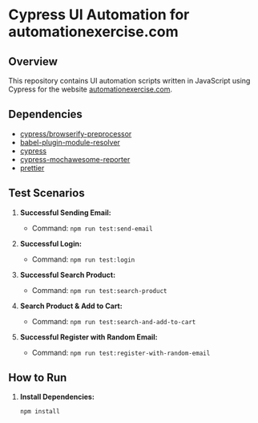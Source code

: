 # Cypress UI Automation for automationexercise.com

## Overview

This repository contains UI automation scripts written in JavaScript using Cypress for the website [automationexercise.com](https://automationexercise.com).

## Dependencies

- [cypress/browserify-preprocessor](https://www.npmjs.com/package/cypress/browserify-preprocessor)
- [babel-plugin-module-resolver](https://www.npmjs.com/package/babel-plugin-module-resolver)
- [cypress](https://www.npmjs.com/package/cypress)
- [cypress-mochawesome-reporter](https://www.npmjs.com/package/cypress-mochawesome-reporter)
- [prettier](https://www.npmjs.com/package/prettier)

## Test Scenarios

1. **Successful Sending Email:**
   - Command: `npm run test:send-email`

2. **Successful Login:**
   - Command: `npm run test:login`

3. **Successful Search Product:**
   - Command: `npm run test:search-product`

4. **Search Product & Add to Cart:**
   - Command: `npm run test:search-and-add-to-cart`

5. **Successful Register with Random Email:**
   - Command: `npm run test:register-with-random-email`

## How to Run

1. **Install Dependencies:**
   ```bash
   npm install
